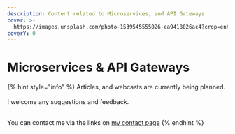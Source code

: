 ```yaml
---
description: Content related to Microservices, and API Gateways
cover: >-
  https://images.unsplash.com/photo-1539545555026-ea9418026ac4?crop=entropy&cs=tinysrgb&fm=jpg&ixid=MnwxOTcwMjR8MHwxfHNlYXJjaHw1fHxhbnRzfGVufDB8fHx8MTY1OTI3MjM1OA&ixlib=rb-1.2.1&q=80
coverY: 0
---
```


# Microservices & API Gateways

{% hint style="info" %}
Articles, and webcasts are currently being planned.\
\
I welcome any suggestions and feedback.

\
You can contact me via the links on [my contact page](../how-to-contact-me.md)
{% endhint %}
